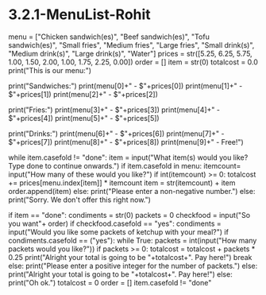 # 3.2.1-MenuList-Rohit

menu = ["Chicken sandwich(es)", "Beef sandwich(es)", "Tofu sandwich(es)", "Small fries", "Medium fries", "Large fries", "Small drink(s)", "Medium drink(s)", "Large drink(s)", "Water"]
prices = str([5.25, 6.25, 5.75, 1.00, 1.50, 2.00, 1.00, 1.75, 2.25, 0.00])
order = []
item = str(0)
totalcost = 0.0
print("This is our menu:")

print("Sandwiches:")
print(menu[0]+" - $"+prices[0])
print(menu[1]+" - $"+prices[1])
print(menu[2]+" - $"+prices[2])

print("Fries:")
print(menu[3]+" - $"+prices[3])
print(menu[4]+" - $"+prices[4])
print(menu[5]+" - $"+prices[5])

print("Drinks:")
print(menu[6]+" - $"+prices[6])
print(menu[7]+" - $"+prices[7])
print(menu[8]+" - $"+prices[8])
print(menu[9]+" - Free!")

while item.casefold != "done":
    item = input("What item(s) would you like? Type done to continue onwards.")
    if item.casefold in menu:
        itemcount= input("How many of these would you like?")
        if int(itemcount) >= 0:
            totalcost += prices[menu.index[item]] * itemcount
            item = str(itemcount) + item
            order.append(item)
        else:
            print("Please enter a non-negative number.")
    else:
        print("Sorry. We don't offer this right now.")

if item == "done": 
    condiments = str(0)
    packets = 0
    checkfood = input("So you want"+ order)
    if checkfood.casefold == "yes":
        condiments = input("Would you like some packets of ketchup with your meal?")
        if condiments.casefold == ("yes"):
            while True:
                packets = int(input("How many packets would you like?"))
                if packets >= 0:
                    totalcost = totalcost + packets * 0.25
                    print("Alright your total is going to be "+totalcost+". Pay here!")
                    break
                else:
                    print("Please enter a positive integer for the number of packets.")
        else:
            print("Alright your total is going to be "+totalcost+". Pay here!")
    else:
        print("Oh ok.")
        totalcost = 0
        order = []
        item.casefold != "done"


        
